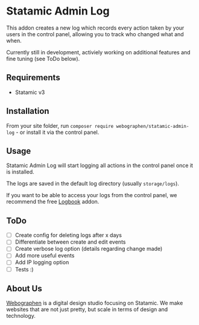 # Statamic Admin Log

This addon creates a new log which records every action taken by your users in the control panel, allowing you to track who changed what and when.

Currently still in development, activiely working on additional features and fine tuning (see ToDo below).

## Requirements

- Statamic v3

## Installation

From your site folder, run `composer require webographen/statamic-admin-log` - or install it via the control panel.

## Usage

Statamic Admin Log will start logging all actions in the control panel once it is installed. 

The logs are saved in the default log directory (usually `storage/logs`).

If you want to be able to access your logs from the control panel, we recommend the free [Logbook](https://statamic.com/addons/aryeh-raber/logbook) addon.

## ToDo

- [ ] Create config for deleting logs after x days
- [ ] Differentiate between create and edit events
- [ ] Create verbose log option (details regarding change made)
- [ ] Add more useful events
- [ ] Add IP logging option
- [ ] Tests :)

## About Us

[Webographen](https://webographen.de/) is a digital design studio focusing on Statamic. We make websites that are not just pretty, but scale in terms of design and technology.
